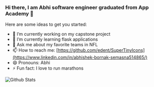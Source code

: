 ### Hi there, I am Abhi software engineer graduated from App Academy 👋



Here are some ideas to get you started:

- 🔭 I’m currently working on my capstone project 
- 🌱 I’m currently learning flask applications
- 💬 Ask me about my favorite teams in NFL
- 📫 How to reach me: [https://github.com/edent/SuperTinyIcons](https://www.linkedin.com/in/abhishek-bornak-semasna514865/)
- 😄 Pronouns: Abhi
- ⚡ Fun fact: I love to run marathons


![Github Stats](https://github-readme-stats.vercel.app/api?username=starsabhi)
